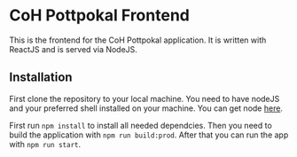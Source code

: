 # CoH Pottpokal Frontend

This is the frontend for the CoH Pottpokal application. It is written with ReactJS and is served via NodeJS.

## Installation

First clone the repository to your local machine. You need to have nodeJS and your preferred shell installed on your machine. You can get node [here](https://nodejs.org/en/).

First run `npm install` to install all needed dependcies. Then you need to build the application with `npm run build:prod`. After that you can run the app with `npm run start`.
